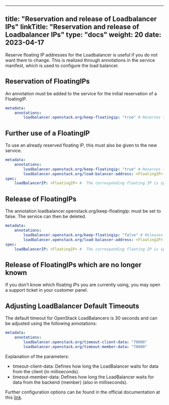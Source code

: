 
---
title: "Reservation and release of Loadbalancer IPs"
linkTitle: "Reservation and release of Loadbalancer IPs"
type: "docs"
weight: 20
date: 2023-04-17
---

Reserve floating IP addresses for the Loadbalancer is useful if you do not want them to change.
This is realized through annotations in the service manifest, which is used to configure the load balancer.

## Reservation of FloatingIPs

An annotation must be added to the service for the initial reservation of a FloatingIP.

```yaml
metadata:
    annotations:
        loadbalancer.openstack.org/keep-floatingip: "true" # Reserves the FloatingIP in OpenStack
```

## Further use of a FloatingIP

To use an already reserved floating IP, this must also be given to the new service.

```yaml
metadata:
    annotations:
        loadbalancer.openstack.org/keep-floatingip: "true" # Reserves the FloatingIP in OpenStack
        loadbalancer.openstack.org/load-balancer-address: <FloatingIP> #  The corresponding FloatingIP is specified here
spec:
    loadBalancerIP: <FloatingIP> #  The corresponding floating IP is specified here
```

## Release of FloatingIPs

The annotation loadbalancer.openstack.org/keep-floatingip: must be set to false. The service can then be deleted.

```yaml
metadata:
    annotations:
        loadbalancer.openstack.org/keep-floatingip: "false" # Releases the FloatingIP in OpenStack
        loadbalancer.openstack.org/load-balancer-address: <FloatingIP> #  The corresponding FloatingIP is specified here
spec:
    loadBalancerIP: <FloatingIP> #  The corresponding floating IP is specified here
```

## Release of FloatingIPs which are no longer known

If you don't know which floating IPs you are currently using, you may open a support ticket in your customer panel.

## Adjusting LoadBalancer Default Timeouts

The default timeout for OpenStack LoadBalancers is 30 seconds and can be adjusted using the following annotations:

```yaml
metadata:
    annotations:
        loadbalancer.openstack.org/timeout-client-data: "70000"
        loadbalancer.openstack.org/timeout-member-data: "70000"
```

Explanation of the parameters:
- timeout-client-data: Defines how long the LoadBalancer waits for data from the client (in milliseconds).
- timeout-member-data: Defines how long the LoadBalancer waits for data from the backend (member) (also in milliseconds).

Further configuration options can be found in the official documentation at this [link](https://github.com/kubernetes/cloud-provider-openstack/blob/master/docs/openstack-cloud-controller-manager/expose-applications-using-loadbalancer-type-service.md#service-annotations).
